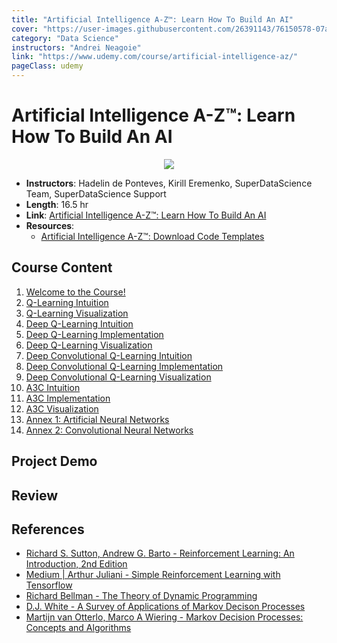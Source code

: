 ```yaml
---
title: "Artificial Intelligence A-Z™: Learn How To Build An AI"
cover: "https://user-images.githubusercontent.com/26391143/76150578-07a22480-60e7-11ea-8db9-e10b1428edc0.png"
category: "Data Science"
instructors: "Andrei Neagoie"
link: "https://www.udemy.com/course/artificial-intelligence-az/"
pageClass: udemy
---
```


# Artificial Intelligence A-Z™: Learn How To Build An AI

<p align="center">
  <img src="https://user-images.githubusercontent.com/26391143/76150578-07a22480-60e7-11ea-8db9-e10b1428edc0.png" />
</p>

- **Instructors**: Hadelin de Ponteves, Kirill Eremenko, SuperDataScience Team, SuperDataScience Support
- **Length**: 16.5 hr
- **Link**: [Artificial Intelligence A-Z™: Learn How To Build An AI](https://www.udemy.com/course/artificial-intelligence-az/)
- **Resources**:
  - [Artificial Intelligence A-Z™: Download Code Templates](https://www.superdatascience.com/pages/artificial-intelligence)

## Course Content

1. [Welcome to the Course!](./01_Welcome-to-the-Course/)
2. [Q-Learning Intuition](./02_Q-Learning-Intuition/)
3. [Q-Learning Visualization](./03_Q-Learning-Visualization/)
4. [Deep Q-Learning Intuition]()
5. [Deep Q-Learning Implementation]()
6. [Deep Q-Learning Visualization]()
7. [Deep Convolutional Q-Learning Intuition]()
8. [Deep Convolutional Q-Learning Implementation]()
9. [Deep Convolutional Q-Learning Visualization]()
10. [A3C Intuition]()
11. [A3C Implementation]()
12. [A3C Visualization]()
13. [Annex 1: Artificial Neural Networks](13_Artificial-Neural-Networks.md)
14. [Annex 2: Convolutional Neural Networks]()

## Project Demo

## Review

## References

- [Richard S. Sutton, Andrew G. Barto - Reinforcement Learning: An Introduction, 2nd Edition](http://www.incompleteideas.net/book/RLbook2018.pdf)
- [Medium | Arthur Juliani - Simple Reinforcement Learning with Tensorflow](https://medium.com/emergent-future/simple-reinforcement-learning-with-tensorflow-part-0-q-learning-with-tables-and-neural-networks-d195264329d0)
- [Richard Bellman - The Theory of Dynamic Programming](https://www.rand.org/pubs/papers/P550.html)
- [D.J. White - A Survey of Applications of Markov Decison Processes](https://www.cs.uml.edu/ecg/uploads/AIfall14/MDPApplications3.pdf)
- [Martijn van Otterlo, Marco A Wiering - Markov Decision Processes: Concepts and Algorithms](https://pdfs.semanticscholar.org/968b/ab782e52faf0f7957ca0f38b9e9078454afe.pdf)